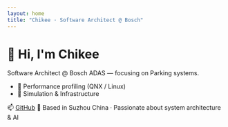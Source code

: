 ```yaml
---
layout: home
title: "Chikee · Software Architect @ Bosch"
---
```


# 👋 Hi, I'm Chikee
Software Architect @ Bosch ADAS — focusing on Parking systems.

- 🔧 Performance profiling (QNX / Linux)
- 🚗 Simulation & Infrastructure

📫 [GitHub](https://github.com/0x07c4) 
📍 Based in Suzhou China · Passionate about system architecture & AI
